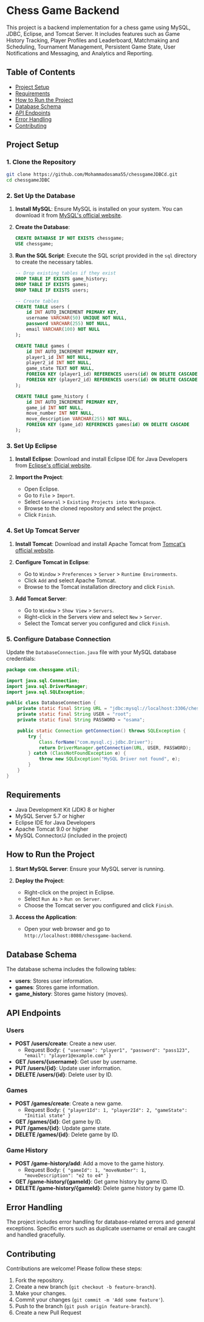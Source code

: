 # Chess Game Backend

This project is a backend implementation for a chess game using MySQL, JDBC, Eclipse, and Tomcat Server. It includes features such as Game History Tracking, Player Profiles and Leaderboard, Matchmaking and Scheduling, Tournament Management, Persistent Game State, User Notifications and Messaging, and Analytics and Reporting.

## Table of Contents

- [Project Setup](#project-setup)
- [Requirements](#requirements)
- [How to Run the Project](#how-to-run-the-project)
- [Database Schema](#database-schema)
- [API Endpoints](#api-endpoints)
- [Error Handling](#error-handling)
- [Contributing](#contributing)

## Project Setup

### 1. Clone the Repository

```bash
git clone https://github.com/Mohammadosama55/chessgameJDBCd.git
cd chessgameJDBC
```

### 2. Set Up the Database

1. **Install MySQL**: Ensure MySQL is installed on your system. You can download it from [MySQL's official website](https://dev.mysql.com/downloads/mysql/).

2. **Create the Database**:

   ```sql
   CREATE DATABASE IF NOT EXISTS chessgame;
   USE chessgame;
   ```

3. **Run the SQL Script**: Execute the SQL script provided in the `sql` directory to create the necessary tables.

   ```sql
   -- Drop existing tables if they exist
   DROP TABLE IF EXISTS game_history;
   DROP TABLE IF EXISTS games;
   DROP TABLE IF EXISTS users;

   -- Create tables
   CREATE TABLE users (
       id INT AUTO_INCREMENT PRIMARY KEY,
       username VARCHAR(50) UNIQUE NOT NULL,
       password VARCHAR(255) NOT NULL,
       email VARCHAR(100) NOT NULL
   );

   CREATE TABLE games (
       id INT AUTO_INCREMENT PRIMARY KEY,
       player1_id INT NOT NULL,
       player2_id INT NOT NULL,
       game_state TEXT NOT NULL,
       FOREIGN KEY (player1_id) REFERENCES users(id) ON DELETE CASCADE,
       FOREIGN KEY (player2_id) REFERENCES users(id) ON DELETE CASCADE
   );

   CREATE TABLE game_history (
       id INT AUTO_INCREMENT PRIMARY KEY,
       game_id INT NOT NULL,
       move_number INT NOT NULL,
       move_description VARCHAR(255) NOT NULL,
       FOREIGN KEY (game_id) REFERENCES games(id) ON DELETE CASCADE
   );
   ```

### 3. Set Up Eclipse

1. **Install Eclipse**: Download and install Eclipse IDE for Java Developers from [Eclipse's official website](https://www.eclipse.org/downloads/).

2. **Import the Project**:
   - Open Eclipse.
   - Go to `File` > `Import`.
   - Select `General` > `Existing Projects into Workspace`.
   - Browse to the cloned repository and select the project.
   - Click `Finish`.

### 4. Set Up Tomcat Server

1. **Install Tomcat**: Download and install Apache Tomcat from [Tomcat's official website](https://tomcat.apache.org/download-90.cgi).

2. **Configure Tomcat in Eclipse**:
   - Go to `Window` > `Preferences` > `Server` > `Runtime Environments`.
   - Click `Add` and select Apache Tomcat.
   - Browse to the Tomcat installation directory and click `Finish`.

3. **Add Tomcat Server**:
   - Go to `Window` > `Show View` > `Servers`.
   - Right-click in the Servers view and select `New` > `Server`.
   - Select the Tomcat server you configured and click `Finish`.

### 5. Configure Database Connection

Update the `DatabaseConnection.java` file with your MySQL database credentials:

```java
package com.chessgame.util;

import java.sql.Connection;
import java.sql.DriverManager;
import java.sql.SQLException;

public class DatabaseConnection {
    private static final String URL = "jdbc:mysql://localhost:3306/chess_game";
    private static final String USER = "root";
    private static final String PASSWORD = "osama";

    public static Connection getConnection() throws SQLException {
        try {
            Class.forName("com.mysql.cj.jdbc.Driver");
            return DriverManager.getConnection(URL, USER, PASSWORD);
        } catch (ClassNotFoundException e) {
            throw new SQLException("MySQL Driver not found", e);
        }
    }
}
```

## Requirements

- Java Development Kit (JDK) 8 or higher
- MySQL Server 5.7 or higher
- Eclipse IDE for Java Developers
- Apache Tomcat 9.0 or higher
- MySQL Connector/J (included in the project)

## How to Run the Project

1. **Start MySQL Server**: Ensure your MySQL server is running.

2. **Deploy the Project**:
   - Right-click on the project in Eclipse.
   - Select `Run As` > `Run on Server`.
   - Choose the Tomcat server you configured and click `Finish`.

3. **Access the Application**:
   - Open your web browser and go to `http://localhost:8080/chessgame-backend`.

## Database Schema

The database schema includes the following tables:

- **users**: Stores user information.
- **games**: Stores game information.
- **game_history**: Stores game history (moves).

## API Endpoints

### Users

- **POST /users/create**: Create a new user.
  - Request Body: `{ "username": "player1", "password": "pass123", "email": "player1@example.com" }`
- **GET /users/{username}**: Get user by username.
- **PUT /users/{id}**: Update user information.
- **DELETE /users/{id}**: Delete user by ID.

### Games

- **POST /games/create**: Create a new game.
  - Request Body: `{ "player1Id": 1, "player2Id": 2, "gameState": "Initial state" }`
- **GET /games/{id}**: Get game by ID.
- **PUT /games/{id}**: Update game state.
- **DELETE /games/{id}**: Delete game by ID.

### Game History

- **POST /game-history/add**: Add a move to the game history.
  - Request Body: `{ "gameId": 1, "moveNumber": 1, "moveDescription": "e2 to e4" }`
- **GET /game-history/{gameId}**: Get game history by game ID.
- **DELETE /game-history/{gameId}**: Delete game history by game ID.

## Error Handling

The project includes error handling for database-related errors and general exceptions. Specific errors such as duplicate username or email are caught and handled gracefully.

## Contributing

Contributions are welcome! Please follow these steps:

1. Fork the repository.
2. Create a new branch (`git checkout -b feature-branch`).
3. Make your changes.
4. Commit your changes (`git commit -m 'Add some feature'`).
5. Push to the branch (`git push origin feature-branch`).
6. Create a new Pull Request
